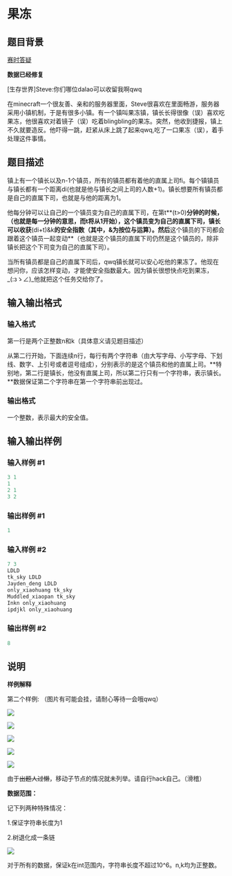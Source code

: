 # 果冻

## 题目背景

[赛时答疑](https://www.luogu.org/discuss/show/80694)

**数据已经修复**

[生存世界]Steve:你们哪位dalao可以收留我啊qwq

在minecraft一个很友善、亲和的服务器里面，Steve很喜欢在里面畅游，服务器采用小镇机制，于是有很多小镇。有一个镇叫果冻镇，镇长长得很像（误）喜欢吃果冻，他很喜欢对着镜子（误）吃着blingbling的果冻。突然，他收到捷报，镇上不久就要造反。他吓得一跳，赶紧从床上跳了起来qwq,吃了一口果冻（误），着手处理这件事情。

## 题目描述

镇上有一个镇长以及n-1个镇员，所有的镇员都有着他的直属上司fi。每个镇镇员与镇长都有一个距离di(也就是他与镇长之间上司的人数+1)。镇长想要所有镇员都是自己的直属下司，也就是与他的距离为1。

他每分钟可以让自己的一个镇员变为自己的直属下司，在第t**(t>0)**分钟的时候，（也就是每一分钟的意思，而t将从1开始），这个镇员变为自己的直属下司，镇长可以收获**(di+t)&k**的安全指数（其中，&为按位与运算）。然后**这个镇员的下司都会跟着这个镇员一起变动**（也就是这个镇员的直属下司仍然是这个镇员的，除非镇长把这个下司变为自己的直属下司）。

当所有镇员都是自己的直属下司后，qwq镇长就可以安心吃他的果冻了。他现在想问你，应该怎样变动，才能使安全指数最大。因为镇长很想快点吃到果冻，_(:зゝ∠)\_他就把这个任务交给你了。

## 输入输出格式

### 输入格式

第一行是两个正整数n和k（具体意义请见题目描述）

从第二行开始，下面连续n行，每行有两个字符串（由大写字母、小写字母、下划线、数字、上引号或者逗号组成），分别表示的是这个镇员和他的直属上司。**特别地，第二行是镇长，他没有直属上司，所以第二行只有一个字符串，表示镇长。**数据保证第二个字符串在第一个字符串前出现过。

### 输出格式

一个整数，表示最大的安全值。

## 输入输出样例

### 输入样例 #1

```cpp
3 1
1
2 1
3 2
```


### 输出样例 #1

```cpp
1
```


### 输入样例 #2

```cpp
7 3
LDLD
tk_sky LDLD
Jayden_deng LDLD
only_xiaohuang tk_sky
Muddled_xiaopan tk_sky
Inkn only_xiaohuang
ipdjkl only_xiaohuang
```


### 输出样例 #2

```cpp
8
```


## 说明

**样例解释**

第二个样例: （图片有可能会挂，请耐心等待一会哦qwq）

![](https://s1.ax1x.com/2018/10/28/ic6RmQ.png)

![](https://s1.ax1x.com/2018/10/28/ic6Wwj.png)

![](https://s1.ax1x.com/2018/10/28/ic6fTs.png)

![](https://s1.ax1x.com/2018/10/28/ic64kn.png)

![](https://s1.ax1x.com/2018/10/28/ic6gOg.png)

由于~~出题人过懒~~，移动子节点的情况就未列举。请自行hack自己。（滑稽）

**数据范围：**

记下列两种特殊情况：

1.保证字符串长度为1

2.树退化成一条链

![]( https://cdn.luogu.com.cn/upload/pic/39861.png)

对于所有的数据，保证k在int范围内，字符串长度不超过10^6。n,k均为正整数。 

